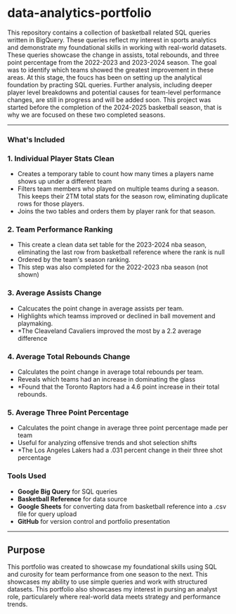 # data-analytics-portfolio
This repository contains a collection of basketball related SQL queries written in BigQuery. These queries reflect my interest in sports analytics and demonstrate my foundational skills in working with real-world datasets. These queries showcase the change in assists, total rebounds, and three point percentage from the 2022-2023 and 2023-2024 season. The goal was to identify which teams showed the greatest improvement in these areas. 
At this stage, the foucs has been on setting up the analytical foundation by practing SQL queries. Further analysis, including deeper player level breakdowns and potential causes for team-level performance changes, are still in progress and will be added soon. This project was started before the completion of the 2024-2025 basketball season, that is why we are focused on these two completed seasons. 

 
---

### What's Included

### 1. Individual Player Stats Clean
- Creates a temporary table to count how many times a players name shows up under a different team
- Filters team members who played on multiple teams during a season. This keeps their 2TM total stats for the season row, eliminating duplicate rows for those players. 
- Joins the two tables and orders them by player rank for that season.

### 2. Team Performance Ranking
- This create a clean data set table for the 2023-2024 nba season, eliminating the last row from basketball reference where the rank is null
- Ordered by the team's season ranking.
- This step was also completed for the 2022-2023 nba season (not shown)

### 3. Average Assists Change
- Calcucates the point change in average assists per team.
- Highlights which teamss improved or declined in ball movement and playmaking.
- *The Cleaveland Cavaliers improved the most by a 2.2 average difference

### 4. Average Total Rebounds Change
- Calculates the point change in average total rebounds per team.
- Reveals which teams had an increase in dominating the glass 
- *Found that the Toronto Raptors had a 4.6 point increase in their total rebounds.

### 5. Average Three Point Percentage
- Calculates the point change in average three point percentage made per team
- Useful for analyzing offensive trends and shot selection shifts 
-  *The Los Angeles Lakers had a .031 percent change in their three shot percentage

### Tools Used
- **Google Big Query** for SQL queries
- **Basketball Reference** for data source
- **Google Sheets** for converting data from basketball reference into a .csv file for query upload
- **GitHub** for version control and portfolio presentation
---

## Purpose
This portfolio was created to showcase my foundational skills using SQL and curosity for team performance from one season to the next. This showcases my ability to use simple queries and work with structured datasets. This portfolio also showcases my interest in pursing an analyst role, particularely where real-world data meets strategy and performance trends.
